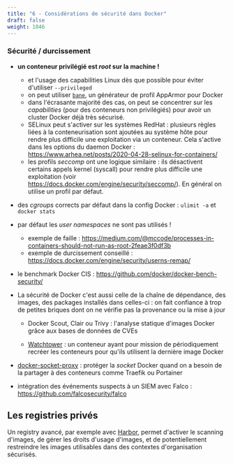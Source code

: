 ```yaml
---
title: "6 - Considérations de sécurité dans Docker"
draft: false
weight: 1046
---
```


### Sécurité / durcissement

- **un conteneur privilégié est _root_ sur la machine !**
  - et l'usage des capabilities Linux dès que possible pour éviter d'utiliser `--privileged`
  - on peut utiliser [`bane`](https://github.com/genuinetools/bane), un générateur de profil AppArmor pour Docker
  - dans l'écrasante majorité des cas, on peut se concentrer sur les *capabilities* (pour des conteneurs non privilégiés) pour avoir un cluster Docker déjà très sécurisé.
  - SELinux peut s'activer sur les systèmes RedHat : plusieurs règles liées à la conteneurisation sont ajoutées au système hôte pour rendre plus difficile une exploitation via un conteneur. Cela s'active dans les options du daemon Docker : <https://www.arhea.net/posts/2020-04-28-selinux-for-containers/>
  - les profils *seccomp* ont une logique similaire : ils désactivent certains appels kernel (syscall) pour rendre plus difficile une exploitation (voir https://docs.docker.com/engine/security/seccomp/). En général on utilise un profil par défaut.

- des _cgroups_ corrects par défaut dans la config Docker : `ulimit -a` et `docker stats`

- par défaut les _user namespaces_ ne sont pas utilisés !
  - exemple de faille : <https://medium.com/@mccode/processes-in-containers-should-not-run-as-root-2feae3f0df3b>
  - exemple de durcissement conseillé : <https://docs.docker.com/engine/security/userns-remap/>

- le benchmark Docker CIS : <https://github.com/docker/docker-bench-security/>

- La sécurité de Docker c'est aussi celle de la chaîne de dépendance, des images, des packages installés dans celles-ci : on fait confiance à trop de petites briques dont on ne vérifie pas la provenance ou la mise à jour

  - Docker Scout, Clair ou Trivy : l'analyse statique d'images Docker grâce aux bases de données de CVEs

  - [Watchtower](https://github.com/containrrr/watchtower) : un conteneur ayant pour mission de périodiquement recréer les conteneurs pour qu'ils utilisent la dernière image Docker

- [docker-socket-proxy](https://github.com/Tecnativa/docker-socket-proxy) : protéger la _socket_ Docker quand on a besoin de la partager à des conteneurs comme Traefik ou Portainer

    <!-- - alpine par exemple c'est uclibc donc un glibc recodé par un seul mec : y a des erreurs de compilation sur par exemple compilation d'une JVAPP java et on sait pas pourquoi : du coup l'argument de dire "c'est le même binaire de A à Z", à relativiser car alpine a pas du tout les mêmes binaires par exemplee t donc plus fragile -->

<!-- - Chroot : To be clear, this is NOT a vulnerability. The **root user is supposed to be able to change the root directory for the current process and for child processes**. Chroot only jails non-root processes. Wikipedia clearly summarises the limitations of chroot." Wikipédia : "On most systems, chroot contexts do not stack properly and chrooted programs with sufficient privileges may perform a second chroot to break out. To mitigate the risk of this security weakness, chrooted programs should relinquish root privileges as soon as practical after chrooting, or other mechanisms – such as FreeBSD jails – should be used instead. "
  > En gros chroot fait que changer le root, si on peut rechroot on peut rechroot. Aussi, pb. d'isolation network et IPC. si privilégié pour le faire (du coup tempérer le "filesystem-based" d'Unix)
  > http://pentestmonkey.net/blog/chroot-breakout-perl -->

<!-- - différence en sécurité des VM c'est qu'on s'appuie pour les VM sur un sandboxing au niveau matériel (failles dans IOMMU/VT-X/instrctions x84) (si l'on oublie qu'un soft comme virtualbox a une surface d'attaque plus grade, par exemple exploit sur driver carte réseau) et dans l'autre faille de kernel -->

<!-- - Exemple avec option profil seccomp -->

- intégration des événements suspects à un SIEM avec Falco :
https://github.com/falcosecurity/falco

## Les registries privés
Un registry avancé, par exemple avec [Harbor](https://goharbor.io/docs/2.10.0/install-config/demo-server/), permet d'activer le scanning d'images, de gérer les droits d'usage d'images, et de potentiellement restreindre les images utilisables dans des contextes d'organisation sécurisés.
